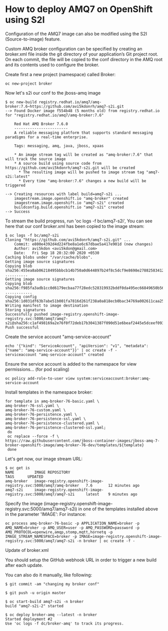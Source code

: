 # How to deploy AMQ7 on OpenShift using S2I

Configuration of the AMQ7 image can also be modified using the S2I (Source-to-image) feature.

Custom AMQ broker configuration can be specified by creating an broker.xml file inside the git directory of your application’s Git project root. On each commit, the file will be copied to the conf directory in the AMQ root and its contents used to configure the broker.

Create first a new project (namespace) called Broker:
```
oc new-project broker
```
Now let's s2i our conf to the jboss-amq image

```
$ oc new-build registry.redhat.io/amq7/amq-broker:7.6~https://github.com/avi5kdonrh/amq7-s2i.git
--> Found Docker image f554b48 (5 months old) from registry.redhat.io for "registry.redhat.io/amq7/amq-broker:7.6"

    Red Hat AMQ Broker 7.6.0 
    ------------------------ 
    A reliable messaging platform that supports standard messaging paradigms for a real-time enterprise.

    Tags: messaging, amq, java, jboss, xpaas

    * An image stream tag will be created as "amq-broker:7.6" that will track the source image
    * A source build using source code from https://github.com/avi5kdonrh/amq7-s2i.git will be created
      * The resulting image will be pushed to image stream tag "amq7-s2i:latest"
      * Every time "amq-broker:7.6" changes a new build will be triggered

--> Creating resources with label build=amq7-s2i ...
    imagestream.image.openshift.io "amq-broker" created
    imagestream.image.openshift.io "amq7-s2i" created
    buildconfig.build.openshift.io "amq7-s2i" created
--> Success
```

To stream the build progress, run 'oc logs -f bc/amq7-s2i', You can see here that our conf broker.xml has been copied to the image stream:

```
$ oc logs -f bc/amq7-s2i
Cloning "https://github.com/avi5kdonrh/amq7-s2i.git" ...
	Commit:	e800e4392d4d224fbe8a1e6c67dbae5a417e901d (new changes)
	Author:	avi5kdon <avi5kdon@gmail.com>
	Date:	Fri Sep 18 20:32:00 2020 +0530
Caching blobs under "/var/cache/blobs".
Getting image source signatures
Copying blob sha256:455ea8ab06218495bbbcb14b750a0d644897b24f8c5dcf9e8698e27882583412
..........
Getting image source signatures
Copying blob sha256:f985fa3adb1cc0d6179ecbaa77f28edc528319932bddf0da495ec66849650b56
............
Copying config sha256:1d031df63b7abe51b001fa7816d261f238a0a818ecb0bac34769a002611caa25
Writing manifest to image destination
Storing signatures
Successfully pushed image-registry.openshift-image-registry.svc:5000/amq7/amq7-s2i@sha256:c1af498169a2e76f0f72deb17b3041387f090d51e6beaf2445e5dceef09350fd
Push successful

```

Create the service account "amq-service-account"
```
echo '{"kind": "ServiceAccount", "apiVersion": "v1", "metadata": {"name": "amq-service-account"}}' | oc create -f -
serviceaccount "amq-service-account" created
```

Ensure the service account is added to the namespace for view permissions... (for pod scaling)
```
oc policy add-role-to-user view system:serviceaccount:broker:amq-service-account
```

Install templates in the namespace broker:
```
for template in amq-broker-76-basic.yaml \
amq-broker-76-ssl.yaml \
amq-broker-76-custom.yaml \
amq-broker-76-persistence.yaml \
amq-broker-76-persistence-ssl.yaml \
amq-broker-76-persistence-clustered.yaml \
amq-broker-76-persistence-clustered-ssl.yaml;
 do
 oc replace --force -f \
https://raw.githubusercontent.com/jboss-container-images/jboss-amq-7-broker-openshift-image/amq-broker-76-dev/templates/${template}
 done
```

Let's get now, our image stream URL:

```
$ oc get is
NAME         IMAGE REPOSITORY                                                   TAGS      UPDATED
amq-broker   image-registry.openshift-image-registry.svc:5000/amq7/amq-broker   7.6       12 minutes ago
amq7-s2i     image-registry.openshift-image-registry.svc:5000/amq7/amq7-s2i     latest    9 minutes ago

```

Specify the image (image-registry.openshift-image-registry.svc:5000/amq7/amq7-s2i) in one of the templates installed above in the parameter 'IMAGE':
For instance:

```
oc process amq-broker-76-basic -p APPLICATION_NAME=broker -p AMQ_NAME=broker -p AMQ_USER=user -p AMQ_PASSWORD=password -p AMQ_PROTOCOL=openwire,amqp,stomp,mqtt,hornetq -p IMAGE_STREAM_NAMESPACE=broker -p IMAGE=image-registry.openshift-image-registry.svc:5000/amq7/amq7-s2i -n broker | oc create -f -
```

Update of broker.xml

You should setup the GitHub webhook URL in order to trigger a new build after each update.

You can also do it manually, like following:
```
$ git commit -am "changing my broker conf"

$ git push -u origin master

$ oc start-build amq7-s2i -n broker
build "amq7-s2i-2" started

$ oc deploy broker-amq --latest -n broker
Started deployment #2
Use 'oc logs -f dc/broker-amq' to track its progress.
```
